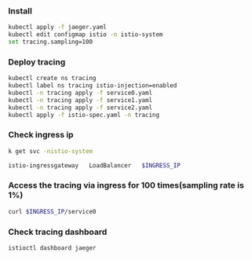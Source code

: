 ### Install

```sh
kubectl apply -f jaeger.yaml
kubectl edit configmap istio -n istio-system
set tracing.sampling=100
```

### Deploy tracing
```sh
kubectl create ns tracing
kubectl label ns tracing istio-injection=enabled
kubectl -n tracing apply -f service0.yaml
kubectl -n tracing apply -f service1.yaml
kubectl -n tracing apply -f service2.yaml
kubectl apply -f istio-spec.yaml -n tracing
```

### Check ingress ip

```sh
k get svc -nistio-system

istio-ingressgateway   LoadBalancer   $INGRESS_IP
```

### Access the tracing via ingress for 100 times(sampling rate is 1%)

```sh
curl $INGRESS_IP/service0
```

### Check tracing dashboard

```sh
istioctl dashboard jaeger
```